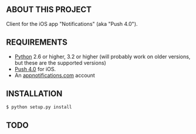 ABOUT THIS PROJECT
------------------
Client for the iOS app "Notifications" (aka "Push 4.0").

REQUIREMENTS
------------
- [Python](http://www.python.org/) 2.6 or higher, 3.2 or higher (will probably work on older versions, but these are the supported versions)
- [Push 4.0](http://itunes.apple.com/us/app/push-4.0/id350973572?mt=8) for iOS.
- An [appnotifications.com](http://www.appnotifications.com/) account

INSTALLATION
------------

```$ python setup.py install```

TODO
----
